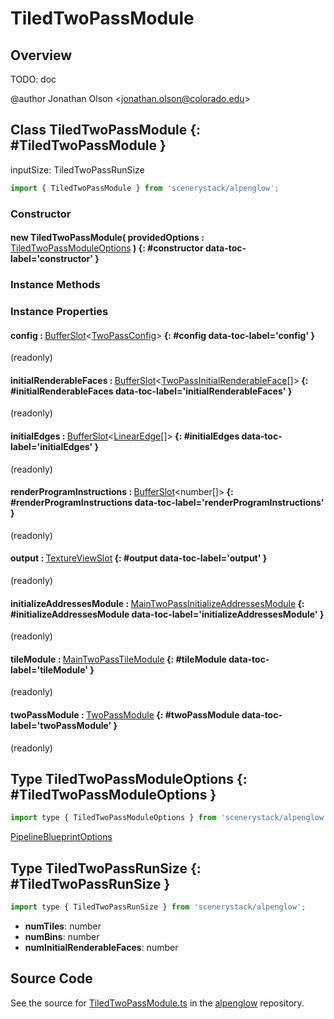 # TiledTwoPassModule

## Overview

TODO: doc

@author Jonathan Olson &lt;jonathan.olson@colorado.edu&gt;

## Class TiledTwoPassModule {: #TiledTwoPassModule }


inputSize: TiledTwoPassRunSize

```js
import { TiledTwoPassModule } from 'scenerystack/alpenglow';
```
### Constructor

#### new TiledTwoPassModule( providedOptions : <span style="font-weight: 400;">[TiledTwoPassModuleOptions](../alpenglow/TiledTwoPassModule.md#TiledTwoPassModuleOptions)</span> ) {: #constructor data-toc-label='constructor' }

### Instance Methods



### Instance Properties

#### config : <span style="font-weight: 400;">[BufferSlot](../alpenglow/BufferSlot.md)&lt;[TwoPassConfig](../alpenglow/TwoPassConfig.md)&gt;</span> {: #config data-toc-label='config' }

(readonly)

#### initialRenderableFaces : <span style="font-weight: 400;">[BufferSlot](../alpenglow/BufferSlot.md)&lt;[TwoPassInitialRenderableFace](../alpenglow/TwoPassInitialRenderableFace.md)[]&gt;</span> {: #initialRenderableFaces data-toc-label='initialRenderableFaces' }

(readonly)

#### initialEdges : <span style="font-weight: 400;">[BufferSlot](../alpenglow/BufferSlot.md)&lt;[LinearEdge](../alpenglow/LinearEdge.md)[]&gt;</span> {: #initialEdges data-toc-label='initialEdges' }

(readonly)

#### renderProgramInstructions : <span style="font-weight: 400;">[BufferSlot](../alpenglow/BufferSlot.md)&lt;<span style="color: hsla(calc(var(--md-hue) + 180deg),80%,40%,1);">number</span>[]&gt;</span> {: #renderProgramInstructions data-toc-label='renderProgramInstructions' }

(readonly)

#### output : <span style="font-weight: 400;">[TextureViewSlot](../alpenglow/TextureViewSlot.md)</span> {: #output data-toc-label='output' }

(readonly)

#### initializeAddressesModule : <span style="font-weight: 400;">[MainTwoPassInitializeAddressesModule](../alpenglow/MainTwoPassInitializeAddressesModule.md)</span> {: #initializeAddressesModule data-toc-label='initializeAddressesModule' }

(readonly)

#### tileModule : <span style="font-weight: 400;">[MainTwoPassTileModule](../alpenglow/MainTwoPassTileModule.md)</span> {: #tileModule data-toc-label='tileModule' }

(readonly)

#### twoPassModule : <span style="font-weight: 400;">[TwoPassModule](../alpenglow/TwoPassModule.md)</span> {: #twoPassModule data-toc-label='twoPassModule' }

(readonly)



## Type TiledTwoPassModuleOptions {: #TiledTwoPassModuleOptions }


```js
import type { TiledTwoPassModuleOptions } from 'scenerystack/alpenglow';
```
[PipelineBlueprintOptions](../alpenglow/PipelineBlueprint.md#PipelineBlueprintOptions)



## Type TiledTwoPassRunSize {: #TiledTwoPassRunSize }


```js
import type { TiledTwoPassRunSize } from 'scenerystack/alpenglow';
```
- **numTiles**: <span style="color: hsla(calc(var(--md-hue) + 180deg),80%,40%,1);">number</span>
- **numBins**: <span style="color: hsla(calc(var(--md-hue) + 180deg),80%,40%,1);">number</span>
- **numInitialRenderableFaces**: <span style="color: hsla(calc(var(--md-hue) + 180deg),80%,40%,1);">number</span>




## Source Code

See the source for [TiledTwoPassModule.ts](https://github.com/phetsims/alpenglow/blob/main/js/webgpu/modules/rasterize-two-pass/TiledTwoPassModule.ts) in the [alpenglow](https://github.com/phetsims/alpenglow) repository.
